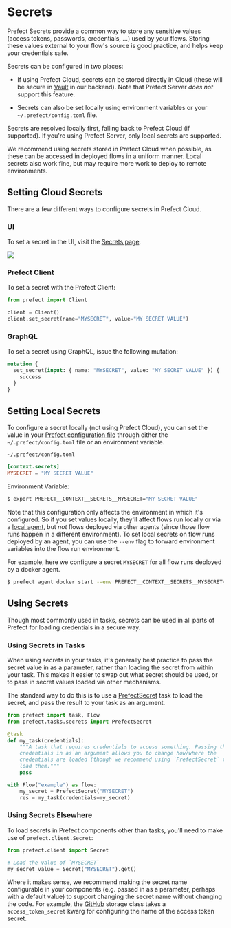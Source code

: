 # Secrets

Prefect Secrets provide a common way to store any sensitive values (access
tokens, passwords, credentials, ...) used by your flows. Storing these values
external to your flow's source is good practice, and helps keep your
credentials safe.

Secrets can be configured in two places:

- If using Prefect Cloud, secrets can be stored directly in Cloud (these will
  be secure in [Vault](https://www.vaultproject.io) in our backend). Note that
  Prefect Server _does not_ support this feature.

- Secrets can also be set locally using environment variables or your
  `~/.prefect/config.toml` file.

Secrets are resolved locally first, falling back to Prefect Cloud (if
supported). If you're using Prefect Server, only local secrets are supported.

We recommend using secrets stored in Prefect Cloud when possible, as these can
be accessed in deployed flows in a uniform manner. Local secrets also work
fine, but may require more work to deploy to remote environments.


## Setting Cloud Secrets <Badge text="Cloud"/>

There are a few different ways to configure secrets in Prefect Cloud.

### UI

To set a secret in the UI, visit the [Secrets page](/orchestration/ui/team-settings.md#secrets).

![](/orchestration/ui/team-secrets.png)

### Prefect Client

To set a secret with the Prefect Client:

```python
from prefect import Client

client = Client()
client.set_secret(name="MYSECRET", value="MY SECRET VALUE")
```

### GraphQL <Badge text="GQL"/>

To set a secret using GraphQL, issue the following mutation:

```graphql
mutation {
  set_secret(input: { name: "MYSECRET", value: "MY SECRET VALUE" }) {
    success
  }
}
```

## Setting Local Secrets

To configure a secret locally (not using Prefect Cloud), you can set the value
in your [Prefect configuration file](/core/concepts/configuration.md) through
either the `~/.prefect/config.toml` file or an environment variable.


`~/.prefect/config.toml`

```toml
[context.secrets]
MYSECRET = "MY SECRET VALUE"
```

Environment Variable:
```bash
$ export PREFECT__CONTEXT__SECRETS__MYSECRET="MY SECRET VALUE"
```


Note that this configuration only affects the environment in which it's
configured. So if you set values locally, they'll affect flows run locally or
via a [local agent](/orchestration/agents/local.md), but _not_ flows deployed
via other agents (since those flow runs happen in a different environment). To
set local secrets on flow runs deployed by an agent, you can use the `--env`
flag to forward environment variables into the flow run environment.

For example, here we configure a secret `MYSECRET` for all flow runs deployed
by a docker agent.

```bash
$ prefect agent docker start --env PREFECT__CONTEXT__SECRETS__MYSECRET="MY SECRET VALUE"
```


## Using Secrets

Though most commonly used in tasks, secrets can be used in all parts of Prefect
for loading credentials in a secure way.

### Using Secrets in Tasks

When using secrets in your tasks, it's generally best practice to pass the
secret value in as a parameter, rather than loading the secret from within your
task. This makes it easier to swap out what secret should be used, or to pass
in secret values loaded via other mechanisms.

The standard way to do this is to use a
[PrefectSecret](/api/latest/tasks/secrets.html#prefectsecret) task to load the
secret, and pass the result to your task as an argument.

```python
from prefect import task, Flow
from prefect.tasks.secrets import PrefectSecret

@task
def my_task(credentials):
    """A task that requires credentials to access something. Passing the
    credentials in as an argument allows you to change how/where the
    credentials are loaded (though we recommend using `PrefectSecret` tasks to
    load them."""
    pass

with Flow("example") as flow:
    my_secret = PrefectSecret("MYSECRET")
    res = my_task(credentials=my_secret)
```

### Using Secrets Elsewhere

To load secrets in Prefect components other than tasks, you'll need to make use
of `prefect.client.Secret`:

```python
from prefect.client import Secret

# Load the value of `MYSECRET`
my_secret_value = Secret("MYSECRET").get()
```

Where it makes sense, we recommend making the secret name configurable in your
components (e.g. passed in as a parameter, perhaps with a default value) to
support changing the secret name without changing the code. For example, the
[GitHub](/orchestration/flow_config/storage.md#github) storage class takes a
`access_token_secret` kwarg for configuring the name of the access token
secret.

